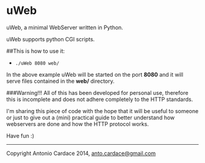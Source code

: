 uWeb
====

uWeb, a minimal WebServer written in Python.

uWeb supports python CGI scripts.

##This is how to use it:

- `./uWeb 8080 web/`


In the above example uWeb will be started on the port **8080** and it will serve files contained in the **web/** directory.


###Warning!!! 
All of this has been developed for personal use, therefore this is incomplete and does not adhere completely to the HTTP standards.

I'm sharing this piece of code with the hope that it will be useful to someone or just to give out a (mini) practical guide to better understand how webservers are done and how the HTTP protocol works. 

Have fun :)

-------------------------------------------------
Copyright Antonio Cardace 2014, anto.cardace@gmail.com
